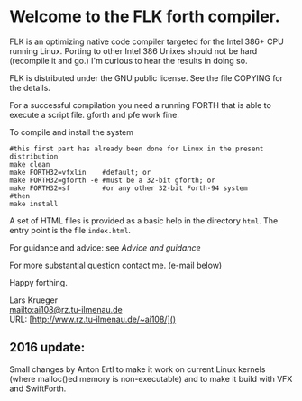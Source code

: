 # Welcome to the FLK forth compiler.

FLK is an optimizing native code compiler targeted for the Intel 386+ CPU
running Linux. Porting to other Intel 386 Unixes should not be hard 
(recompile it and go.) I'm curious to hear the results in doing so.

FLK is distributed under the GNU public license. See the file COPYING for the
details.

For a successful compilation you need a running FORTH that is able to execute
a script file. gforth and pfe work fine.

To compile and install the system 

    #this first part has already been done for Linux in the present distribution
    make clean
    make FORTH32=vfxlin    #default; or
    make FORTH32=gforth -e #must be a 32-bit gforth; or
    make FORTH32=sf        #or any other 32-bit Forth-94 system
    #then
    make install

A set of HTML files is provided as a basic help in the directory `html`.
The entry point is the file `index.html`.

For guidance and advice: see *Advice and guidance*

For more substantial question contact me. (e-mail below)

Happy forthing.

Lars Krueger  
[mailto:ai108@rz.tu-ilmenau.de]()  
URL: [http://www.rz.tu-ilmenau.de/~ai108/]()

## 2016 update:

Small changes by Anton Ertl to make it work on current Linux kernels
(where malloc()ed memory is non-executable) and to make it build with
VFX and SwiftForth.


